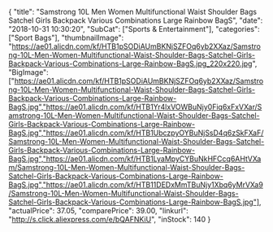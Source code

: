 {
	"title": "Samstrong  10L  Men Women Multifunctional  Waist Shoulder Bags Satchel Girls  Backpack Various Combinations Large Rainbow BagS",
	"date": "2018-10-31 10:30:20",
	"SubCat": ["Sports & Entertainment"],
	"categories": ["Sport Bags"],
	"thumbnailImage": "https://ae01.alicdn.com/kf/HTB1pSODiAUmBKNjSZFOq6yb2XXaz/Samstrong-10L-Men-Women-Multifunctional-Waist-Shoulder-Bags-Satchel-Girls-Backpack-Various-Combinations-Large-Rainbow-BagS.jpg_220x220.jpg",
	"BigImage": ["https://ae01.alicdn.com/kf/HTB1pSODiAUmBKNjSZFOq6yb2XXaz/Samstrong-10L-Men-Women-Multifunctional-Waist-Shoulder-Bags-Satchel-Girls-Backpack-Various-Combinations-Large-Rainbow-BagS.jpg","https://ae01.alicdn.com/kf/HTB1Yr4lxVOWBuNjy0Fiq6xFxVXar/Samstrong-10L-Men-Women-Multifunctional-Waist-Shoulder-Bags-Satchel-Girls-Backpack-Various-Combinations-Large-Rainbow-BagS.jpg","https://ae01.alicdn.com/kf/HTB1UbczpyOYBuNjSsD4q6zSkFXaF/Samstrong-10L-Men-Women-Multifunctional-Waist-Shoulder-Bags-Satchel-Girls-Backpack-Various-Combinations-Large-Rainbow-BagS.jpg","https://ae01.alicdn.com/kf/HTB1LyaMpyCYBuNkHFCcq6AHtVXam/Samstrong-10L-Men-Women-Multifunctional-Waist-Shoulder-Bags-Satchel-Girls-Backpack-Various-Combinations-Large-Rainbow-BagS.jpg","https://ae01.alicdn.com/kf/HTB11DEDxMmTBuNjy1Xbq6yMrVXa9/Samstrong-10L-Men-Women-Multifunctional-Waist-Shoulder-Bags-Satchel-Girls-Backpack-Various-Combinations-Large-Rainbow-BagS.jpg"],
	"actualPrice": 37.05,
	"comparePrice": 39.00,
	"linkurl": "http://s.click.aliexpress.com/e/bQAFNKiU",
	"inStock": 140
}
